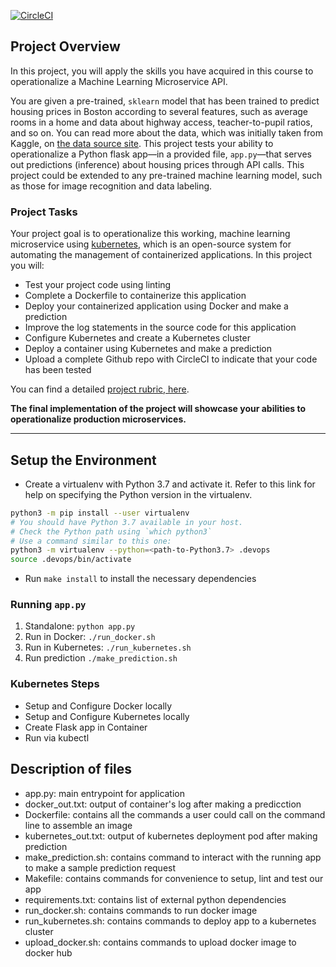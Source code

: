 [![CircleCI](https://dl.circleci.com/status-badge/img/gh/0xdod/project-ml-microservice-kubernetes/tree/master.svg?style=svg)](https://dl.circleci.com/status-badge/redirect/gh/0xdod/project-ml-microservice-kubernetes/tree/master)

## Project Overview

In this project, you will apply the skills you have acquired in this course to operationalize a Machine Learning Microservice API. 

You are given a pre-trained, `sklearn` model that has been trained to predict housing prices in Boston according to several features, such as average rooms in a home and data about highway access, teacher-to-pupil ratios, and so on. You can read more about the data, which was initially taken from Kaggle, on [the data source site](https://www.kaggle.com/c/boston-housing). This project tests your ability to operationalize a Python flask app—in a provided file, `app.py`—that serves out predictions (inference) about housing prices through API calls. This project could be extended to any pre-trained machine learning model, such as those for image recognition and data labeling.

### Project Tasks

Your project goal is to operationalize this working, machine learning microservice using [kubernetes](https://kubernetes.io/), which is an open-source system for automating the management of containerized applications. In this project you will:
* Test your project code using linting
* Complete a Dockerfile to containerize this application
* Deploy your containerized application using Docker and make a prediction
* Improve the log statements in the source code for this application
* Configure Kubernetes and create a Kubernetes cluster
* Deploy a container using Kubernetes and make a prediction
* Upload a complete Github repo with CircleCI to indicate that your code has been tested

You can find a detailed [project rubric, here](https://review.udacity.com/#!/rubrics/2576/view).

**The final implementation of the project will showcase your abilities to operationalize production microservices.**

---

## Setup the Environment

* Create a virtualenv with Python 3.7 and activate it. Refer to this link for help on specifying the Python version in the virtualenv. 
```bash
python3 -m pip install --user virtualenv
# You should have Python 3.7 available in your host. 
# Check the Python path using `which python3`
# Use a command similar to this one:
python3 -m virtualenv --python=<path-to-Python3.7> .devops
source .devops/bin/activate
```
* Run `make install` to install the necessary dependencies

### Running `app.py`

1. Standalone:  `python app.py`
2. Run in Docker:  `./run_docker.sh`
3. Run in Kubernetes:  `./run_kubernetes.sh`
4. Run prediction `./make_prediction.sh`

### Kubernetes Steps

* Setup and Configure Docker locally
* Setup and Configure Kubernetes locally
* Create Flask app in Container
* Run via kubectl

## Description of files 
* app.py: main entrypoint for application
* docker_out.txt: output of container's log after making a predicction
* Dockerfile: contains all the commands a user could call on the command line to assemble an image
* kubernetes_out.txt: output of kubernetes deployment pod after making prediction
* make_prediction.sh: contains command to interact with the running app to make a sample prediction request
* Makefile: contains commands for convenience to setup, lint and test our app
* requirements.txt: contains list of external python dependencies
* run_docker.sh: contains commands to run docker image
* run_kubernetes.sh: contains commands to deploy app to a kubernetes cluster
* upload_docker.sh: contains commands to upload docker image to docker hub
